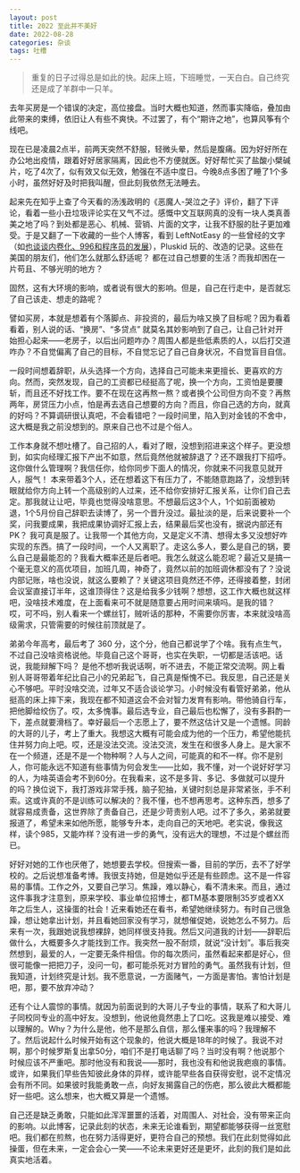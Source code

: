 ```yaml
---
layout: post
title: 2022 至此并不美好
date: 2022-08-28
categories: 杂谈
tags: 吐槽
---
```

> 重复的日子过得总是如此的快。起床上班，下班睡觉，一天白白。自己终究还是成了羊群中一只羊。

去年买房是一个错误的决定，高位接盘。当时大概也知道，然而事实降临，叠加由此带来的束缚，依旧让人有些不爽快。不过罢了，有个“期许之地”，也算风筝有个线吧。

现在已是凌晨2点半，前两天突然不舒服，轻微头晕，然后是腹痛。因为好好所在办公地出疫情，跟着好好居家隔离，因此也不方便就医。好好帮忙买了盐酸小檗碱片，吃了4次了，似有效又似无效，勉强在不适中度日。今晚8点多困了睡了1个多小时，虽然好好及时把我叫醒，但此刻我依然无法睡去。

起来先在知乎上查了今天看的汤浅政明的《恶魔人-哭泣之子》评价，翻了下评论，看着一些小丑垃圾评论实在又气不过。感慨中文互联网真的没有一块人类真善美之地了吗？到处都是恶心、机械、营销、片面的文字，让我不舒服的肚子更加难受。于是又翻了一下收藏的一些个人博客，看到 LeftNotEasy 的一些曾经的文字（如[也谈谈内卷化、996和程序员的发展](https://www.cnblogs.com/LeftNotEasy/p/14280490.html)），Pluskid 玩的、改造的记录。这些在美国的朋友们，他们怎么就那么舒适呢？ 都在过自己想要的生活？而我却困在一片苟且、不够光明的地方？

固然，这有大环境的影响，或者说有很大的影响。但是，自己在行走中，是否就忘了自己该走、想走的路呢？

譬如买房，本就是想着有个落脚点、非投资的，最后为啥又换了目标呢？因为看着看着，别人说的话、“换房”、“多贷点” 就莫名其妙影响到了自己，让自己针对开始担心起来——老房子，以后出问题咋办？周围人都是些低素质的人，以后打交道咋办？不自觉偏离了自己的目标，不自觉忘记了自己自身状况，不自觉盲目自信。

一段时间想着辞职，从头选择一个方向，选择自己可能未来更擅长、更喜欢的方向。然而，突然发现，自己的工资都已经挺高了呢，换一个方向，工资怕是要腰斩，而且还不好找工作。要不在现在这再熬一熬？或者换个公司但方向不变？再熬两年，房贷压力小点，怕是再去选自己想要的方向？而且，你自己选的方向，就真的好吗？不算调研很认真吧，不会看错吧？一段时间里，陷入到对金钱的不舍中，这大概是我之前没想到的。原来自己也不过是个俗人。

工作本身就不想吐槽了。自己招的人，看对了眼，没想到招进来这个样子。更没想到，如实向经理汇报下产出不如意，然后竟然他就被辞退了？还不跟我打下招呼。这你做什么管理啊？我信任你，给你同步下面人的情况，你就来不问我意见就开人，服气！ 本来带着3个人，还在想着这下有压力了，不能随意跑路了，没想到转眼就给你方向上转一个高级别的人过来，还不给你安排好汇报关系，让你们自己去定。那我就让让吧，毕竟也觉得没啥意思。不想最后这3个人，1个如前面被劝退，1个5月份自己辞职去读博了，另一个晋升没过。最扯淡的是，后来说要补一个奖，问我要成果，我把成果协调好汇报上去，结果最后奖也没有，据说内部还有PK？ 我可真是服了。让我带一个其他方向，又是定义不清、想得太多又没想好咋实现的东西。搞了一段时间，一个人又离职了。走这么多人，要么是自己的锅，要么自己是最能忍的？我看大概率还是后者吧。我怎么就这么能忍呢？最近又是搞一个毫无意义的高优项目，加班几周，神奇了，竟然以前的加班调休都没有了？没说内部记账，啥也没说，就这么要赖了？关键这项目竟然还不停，还得接着整，封闭会议室直接订半年，这谁顶得住？这是给我多少钱啊？想想，这工作大概也就这样吧，没啥技术难度，在上面看来可不就是随意要占用时间来填吗。是我的错？ 哎，可不吗，别人看来一个螺丝钉，贼听话的那种，不需要你厉害，本来就没啥高级需求，只管需要的时候往前顶就是了。

弟弟今年高考，最后考了 360 分，这个分，他自己都说学了个啥。我有点生气，不过自己没啥资格说他。毕竟自己这个哥哥，也实在失职，一切都是活该吧。话说，我能辩解下吗？ 是他不想听我说话啊，听不进去，不能正常交流啊。网上看别人哥哥带着年纪比自己小的兄弟起飞，自己真是惭愧不已。我反思，自己还是关心不够吧。平时没啥交流，过年又不适合谈论学习。小时候没有看管好弟弟，他从挺高的床上摔下来，我现在都不知道这会不会对智力发育有影响。带他骑自行车，把他脚给绞伤了。哎，太多愧事。最后选专业，自己最后也松懈了，没有多斟酌一下，差点就要滑档了。幸好最后一个志愿上了，要不然这估计又是一个遗憾。同龄的大哥的儿子，考上了重大。我想这大概有可能会成为他的一个压力，希望他能抗住并努力向上吧。哎，还是没法交流。没法交流，发生在和很多人身上。是大家不在一个频道，还是不是一个物种啊？人与人之间，可能真的和不一样。你不是别人，你可能永远不知道有些事情为何会发生——比如，我不懂，对一个说好好学习的人，为啥英语会考不到60分。在我看来，这不是多背、多记、多做就可以提升的吗？换位说下，我打游戏非常手残，脑子犯抽，关键时刻总是非常紧张，手不利索。这或许真的不是训练可以解决的？我不懂，也不想再思考。这种东西，想多了就容易成责备，这世界除了责备自己，还是少苛责别人吧。过不了多久，弟弟就要报道了，希望未来如他所愿，能够专升本，走向自己的天地吧。老实说，像我这样，读个985，又能咋样？没有进一步的勇气，没有远大的理想，不过是个螺丝而已。

好好对她的工作也厌倦了，她想要去学校。但搜索一番，目前的学历，去不了好学校的。之后说想准备考博。我很支持她，但是她似乎还是有些顾虑。这不是一件容易的事情。工作之外，又要自己学习。焦躁，难以静心，看不清未来。而且，通过这件事我才注意到，原来学校、事业单位招博士，都TM基本要限制35岁或者XX年之后生人，这操蛋的社会！近来看她还在看书，希望她继续努力。有时自己很急躁，想让她拿出计划，并且看她回家没有学习，就想催促她，说她怎么不努力。后来有一次，我跟她说我想裸辞，她同样很支持我。然后又问道我的计划——辞职后做什么，大概要多久才能找到工作。我突然一股不耐烦，就说“没计划”。事后我突然想到，最爱的人，一定要无条件相信。你的每次质问，虽然看起来都是好心，但很可能像一把把刀子，没问一句，都可能杀死对方冒险的勇气。虽然我有计划，但我知道，计划终究是计划。我不愿意说，一方面赌气，一方面是害怕。害怕计划是吧，那，要不放弃冲动？

还有个让人震惊的事情。就因为前面说到的大哥儿子专业的事情，联系了和大哥儿子同校同专业的高中好友。没想到，他说他竟然患上了口吃。这我是难以接受、难以理解的。Why？为什么是他，他不是那么自信，那么懂来事的吗？我理解不了。然后说起什么时候开始有这个现象的，他说大概是18年的时候了。我说不对啊，那个时候罗斯复出拿50分，咱们不是打电话聊了吗？当时没有啊？他说那个时候应该不严重吧。那时他没有和我说——那时，我也没有和他说我疤痕的事情。或许，如果我们早些告知彼此身体的异样，或许能早些各自获得安慰，说不定情况会有所不同。如果彼时我能勇敢一点，向好友揭露自己的伤疤，那么彼此大概都能好一些吧。这么想来，也大概又算是一个遗憾。

自己还是缺乏勇敢，只能如此浑浑噩噩的活着，对周围人、对社会，没有带来正向的影响。以此博客，记录此刻的状态，未来无论谁看到，期望都能够获得一丝宽慰吧。我们都在煎熬，也在努力活得更好，更符合自己的预想。我们在此刻觉得如此操蛋，但在未来，一定会会心一笑——不论未来更好还是更坏，此刻的我们是如此真实地活着。